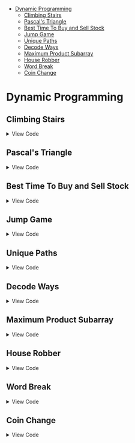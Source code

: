 - [Dynamic Programming](#dynamic-programming)
  - [Climbing Stairs](#climbing-stairs)
  - [Pascal's Triangle](#pascals-triangle)
  - [Best Time To Buy and Sell Stock](#best-time-to-buy-and-sell-stock)
  - [Jump Game](#jump-game)
  - [Unique Paths](#unique-paths)
  - [Decode Ways](#decode-ways)
  - [Maximum Product Subarray](#maximum-product-subarray)
  - [House Robber](#house-robber)
  - [Word Break](#word-break)
  - [Coin Change](#coin-change)

# Dynamic Programming

## Climbing Stairs

<details>
<summary> View Code </summary>

```cpp
int climbStairs(int n) {
        
    if(n == 1) return 1;
    
    vector<int> dp(n, 0);
    
    dp[0] = 1;
    dp[1] = 2;
    
    for(int i = 2; i < n; i++) {
        dp[i] = dp[i - 1] + dp[i - 2];
    }
    
    return dp[n - 1];
}
```

</details>



## Pascal's Triangle

<details>
<summary> View Code </summary>

```cpp
class Solution {
public:
    vector<vector<int>> generate(int N) {
        vector<vector<int>> ans(N);
        
        for(int i = 0; i < N; i++) {
            ans[i] = vector<int>(i + 1, 1);
            
            for(int j = 1; j < i; j++) {
                ans[i][j] = ans[i - 1][j] + ans[i - 1][j - 1];
            }
        }
        
        return ans;
        
    }
};
```

</details>


## Best Time To Buy and Sell Stock

<details>
<summary> View Code </summary>

```cpp
class Solution {
public:
    int maxProfit(vector<int>& prices) {
        int N = prices.size();
        
        int minStock = prices[0];
        int profit = 0;
        
        for(int i = 0; i < N; i++) {
            minStock = min(minStock, prices[i]);
            
            profit = max(profit, prices[i] - minStock);
        }
        
        return profit;
    }
};
```

</details>


## Jump Game

<details>
<summary> View Code </summary>

```cpp
class Solution {
public:
    bool canJump(vector<int>& nums) {
        
        int N = nums.size();
        int maxEnd = 0;
        
        for(int i = 0; i < N && maxEnd >= i; i++) {
            maxEnd = max(maxEnd, i + nums[i]);
        }
        
        return maxEnd >= N - 1;
    }
};
```

</details>


## Unique Paths

<details>
<summary> View Code </summary>

```cpp
class Solution {
public:
    int uniquePaths(int m, int n) {
        vector<int> dp(n + 1, 0);
        dp[n - 1] = 1;
        
        for(int i = m - 1; i >= 0; i--) {
            for(int j = n - 1; j >= 0; j--){
                dp[j] += dp[j + 1];
            }
        }
        
        return dp[0];
    }
};
```

</details>


## Decode Ways

<details>
<summary> View Code </summary>

```cpp
class Solution {
public:
    int numDecodings(const string& s) {
        int N = s.size();
        vector<int> dp(N + 1, 0);
        dp[N] = 1;

        for (int i = N - 1; i >= 0; --i) {
            if (s[i] != '0') {
              dp[i] += dp[i + 1];
            }

            if (i+1 < N && (s[i] == '1' || s[i] == '2' && s[i + 1] <= '6')) {
              dp[i] += dp[i + 2];
            }
        }
        return dp[0];
    }
};
```

</details>


## Maximum Product Subarray

<details>
<summary> View Code </summary>

```cpp
class Solution {
public:
    int maxProduct(vector<int>& nums) {
        
        int maxProd = 1, minProd = 1;
        int ans = INT_MIN;
        
        for (int n : nums) {
            int a = maxProd * n;
            int b = minProd * n;
            
            maxProd = max({n, a, b});
            minProd = min({n, a, b});
            
            ans = max(ans, maxProd);
        }
        
        return ans;
    }
};
```

</details>


## House Robber

<details>
<summary> View Code </summary>

```cpp
class Solution {
public:
    int rob(vector<int>& nums) {
        
        int N = nums.size();
        int rob = nums[0], notRob = 0;
        
        for (int i = 1; i < N; i++) {
            int temp = notRob;
            notRob = rob;
            rob = max(rob, temp + nums[i]);
        }
        
        return max(rob, notRob);
    }
};
```

</details>


## Word Break

<details>
<summary> View Code </summary>

```cpp
class Solution {
public:
    bool wordBreak(string s, vector<string>& wordDict) {
        
        unordered_set<string> M(wordDict.begin(), wordDict.end());
        
        int N = s.length();
        vector<bool> dp(N + 1, false);
        dp[0] = true;
        
        for (int i = 1; i <= N; i++) {
            for (int j = 0; j < i && !dp[i]; j++) {
                dp[i] = dp[j] && M.count(s.substr(j, i - j));
            }
        }
        
        return dp[N];
    }
};
```

</details>


## Coin Change

<details>
<summary> View Code </summary>

```cpp
class Solution {
public:
    int coinChange(vector<int>& coins, int amount) {
        
        int N = coins.size();
        sort(coins.begin(), coins.end());
        vector<int> dp(amount + 1, INT_MAX);
        dp[0] = 0;
        
        for (int j = 1; j <= amount; j++) {
            
            dp[j] = INT_MAX;
            
            for (auto coin : coins) {
                if (j - coin < 0) break;
                
                if (dp[j - coin] != INT_MAX) {
                    dp[j] = min(dp[j], 1 + dp[j - coin]);
                }
            }
        }
        
        return dp[amount] == INT_MAX ? -1 : dp[amount];
    }
};
```

</details>